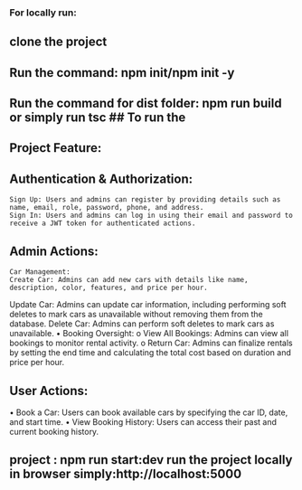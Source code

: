 ### For locally run:

## clone the project

## Run the command: npm init/npm init -y

## Run the command for dist folder: npm run build or simply run tsc ## To run the

## Project Feature:

## Authentication & Authorization:

    Sign Up: Users and admins can register by providing details such as name, email, role, password, phone, and address.
    Sign In: Users and admins can log in using their email and password to receive a JWT token for authenticated actions.

## Admin Actions:

    Car Management:
    Create Car: Admins can add new cars with details like name, description, color, features, and price per hour.

Update Car: Admins can update car information, including performing soft deletes
to mark cars as unavailable without removing them from the database. Delete Car:
Admins can perform soft deletes to mark cars as unavailable. • Booking
Oversight: o View All Bookings: Admins can view all bookings to monitor rental
activity. o Return Car: Admins can finalize rentals by setting the end time and
calculating the total cost based on duration and price per hour.

## User Actions:

• Book a Car: Users can book available cars by specifying the car ID, date, and
start time. • View Booking History: Users can access their past and current
booking history.

## project : npm run start:dev run the project locally in browser simply:http://localhost:5000
